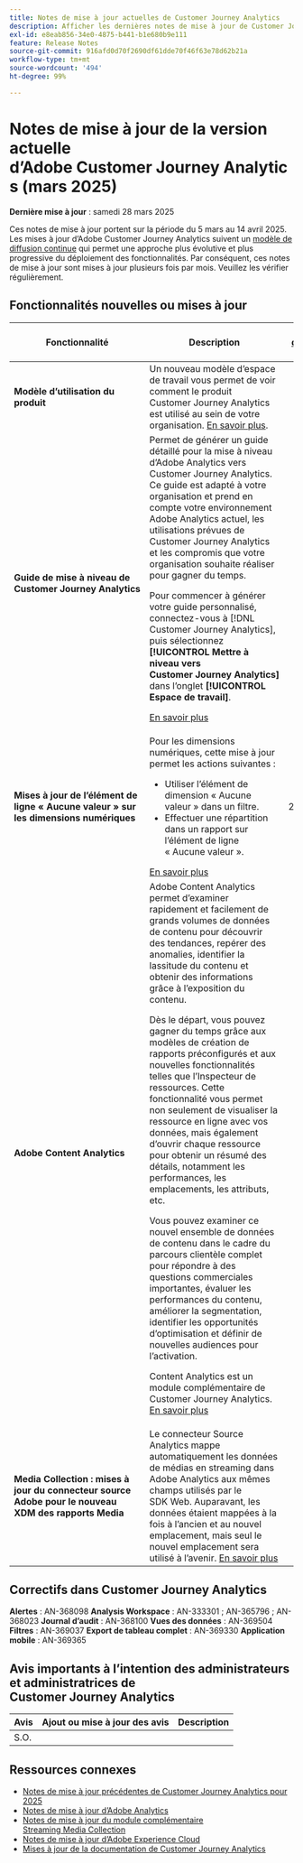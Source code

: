 ```yaml
---
title: Notes de mise à jour actuelles de Customer Journey Analytics
description: Afficher les dernières notes de mise à jour de Customer Journey Analytics
exl-id: e8eab856-34e0-4875-b441-b1e680b9e111
feature: Release Notes
source-git-commit: 916afd0d70f2690df61dde70f46f63e78d62b21a
workflow-type: tm+mt
source-wordcount: '494'
ht-degree: 99%

---
```


# Notes de mise à jour de la version actuelle d’Adobe Customer Journey Analytics (mars 2025)


**Dernière mise à jour** : samedi 28 mars 2025

Ces notes de mise à jour portent sur la période du 5 mars au 14 avril 2025. Les mises à jour d’Adobe Customer Journey Analytics suivent un [modèle de diffusion continue](releases.md) qui permet une approche plus évolutive et plus progressive du déploiement des fonctionnalités. Par conséquent, ces notes de mise à jour sont mises à jour plusieurs fois par mois. Veuillez les vérifier régulièrement.

## Fonctionnalités nouvelles ou mises à jour

| Fonctionnalité | Description | [Le déploiement commence](releases.md) | [Disponibilité générale](releases.md) |
| ----------- | ---------- | ------- | ---- |
| **Modèle d’utilisation du produit** | Un nouveau modèle d’espace de travail vous permet de voir comment le produit Customer Journey Analytics est utilisé au sein de votre organisation. [En savoir plus](https://experienceleague.adobe.com/fr/docs/analytics-platform/using/cja-workspace/templates/use-templates). |  | 5 mars 2025 |
| **Guide de mise à niveau de Customer Journey Analytics** | Permet de générer un guide détaillé pour la mise à niveau d’Adobe Analytics vers Customer Journey Analytics. Ce guide est adapté à votre organisation et prend en compte votre environnement Adobe Analytics actuel, les utilisations prévues de Customer Journey Analytics et les compromis que votre organisation souhaite réaliser pour gagner du temps.<p>Pour commencer à générer votre guide personnalisé, connectez-vous à [!DNL Customer Journey Analytics], puis sélectionnez **[!UICONTROL Mettre à niveau vers Customer Journey Analytics]** dans l’onglet **[!UICONTROL Espace de travail]**.<p>[En savoir plus](https://experienceleague.adobe.com/fr/docs/analytics-platform/using/compare-aa-cja/upgrade-to-cja/cja-upgrade-recommendations#recommended-upgrade-steps-for-most-organizations) |  | 11 mars 2025 |
| **Mises à jour de l’élément de ligne « Aucune valeur » sur les dimensions numériques** | Pour les dimensions numériques, cette mise à jour permet les actions suivantes :<ul><li>Utiliser l’élément de dimension « Aucune valeur » dans un filtre.</li><li>Effectuer une répartition dans un rapport sur l’élément de ligne « Aucune valeur ».</li></ul> [En savoir plus](https://experienceleague.adobe.com/en/docs/analytics-platform/using/cja-dataviews/component-settings/no-value-options#numeric) | 27 mars 2025 |
| **Adobe Content Analytics** | Adobe Content Analytics permet d’examiner rapidement et facilement de grands volumes de données de contenu pour découvrir des tendances, repérer des anomalies, identifier la lassitude du contenu et obtenir des informations grâce à l’exposition du contenu.<p>Dès le départ, vous pouvez gagner du temps grâce aux modèles de création de rapports préconfigurés et aux nouvelles fonctionnalités telles que l’Inspecteur de ressources. Cette fonctionnalité vous permet non seulement de visualiser la ressource en ligne avec vos données, mais également d’ouvrir chaque ressource pour obtenir un résumé des détails, notamment les performances, les emplacements, les attributs, etc.<p>Vous pouvez examiner ce nouvel ensemble de données de contenu dans le cadre du parcours clientèle complet pour répondre à des questions commerciales importantes, évaluer les performances du contenu, améliorer la segmentation, identifier les opportunités d’optimisation et définir de nouvelles audiences pour l’activation.<p>Content Analytics est un module complémentaire de Customer Journey Analytics. [En savoir plus](https://experienceleague.adobe.com/en/docs/analytics-platform/using/content-analytics/content-analytics) |  | 27 mars 2025 |
| **Media Collection : mises à jour du connecteur source Adobe pour le nouveau XDM des rapports Media** | Le connecteur Source Analytics mappe automatiquement les données de médias en streaming dans Adobe Analytics aux mêmes champs utilisés par le SDK Web. Auparavant, les données étaient mappées à la fois à l’ancien et au nouvel emplacement, mais seul le nouvel emplacement sera utilisé à l’avenir. [En savoir plus](https://experienceleague.adobe.com/fr/docs/analytics/implementation/aep-edge/xdm-var-mapping) |  | 31 mars 2025 |


## Correctifs dans Customer Journey Analytics

**Alertes** : AN-368098
**Analysis Workspace** : AN-333301 ; AN-365796 ; AN-368023
**Journal d’audit** : AN-368100
**Vues des données** : AN-369504
**Filtres** : AN-369037
**Export de tableau complet** : AN-369330
**Application mobile** : AN-369365


## Avis importants à l’intention des administrateurs et administratrices de Customer Journey Analytics

| Avis | Ajout ou mise à jour des avis | Description |
| --- | --- | --- |
| S.O. | | |

## Ressources connexes

* [Notes de mise à jour précédentes de Customer Journey Analytics pour 2025](/help/release-notes/2025.md)
* [Notes de mise à jour d’Adobe Analytics](https://experienceleague.adobe.com/docs/analytics/release-notes/latest.html?lang=fr)
* [Notes de mise à jour du module complémentaire Streaming Media Collection](https://experienceleague.adobe.com/docs/media-analytics/using/additional-resources/release-notes.html?lang=fr)
* [Notes de mise à jour d’Adobe Experience Cloud](https://experienceleague.adobe.com/docs/release-notes/experience-cloud/current.html?lang=fr)
* [Mises à jour de la documentation de Customer Journey Analytics](/help/release-notes/doc-changes.md)
